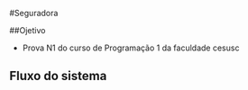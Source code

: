 #Seguradora

##Ojetivo
 
 - Prova N1 do curso de Programação 1 da faculdade cesusc

## Fluxo do sistema

